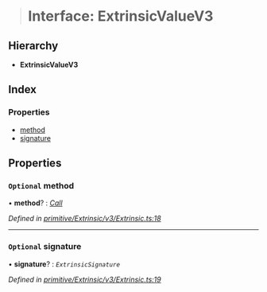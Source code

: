 > # Interface: ExtrinsicValueV3

## Hierarchy

* **ExtrinsicValueV3**

## Index

### Properties

* [method](_primitive_extrinsic_v3_extrinsic_.extrinsicvaluev3.md#optional-method)
* [signature](_primitive_extrinsic_v3_extrinsic_.extrinsicvaluev3.md#optional-signature)

## Properties

### `Optional` method

• **method**? : *[Call](../classes/_primitive_generic_call_.call.md)*

*Defined in [primitive/Extrinsic/v3/Extrinsic.ts:18](https://github.com/polkadot-js/api/blob/a39cacc/packages/types/src/primitive/Extrinsic/v3/Extrinsic.ts#L18)*

___

### `Optional` signature

• **signature**? : *`ExtrinsicSignature`*

*Defined in [primitive/Extrinsic/v3/Extrinsic.ts:19](https://github.com/polkadot-js/api/blob/a39cacc/packages/types/src/primitive/Extrinsic/v3/Extrinsic.ts#L19)*